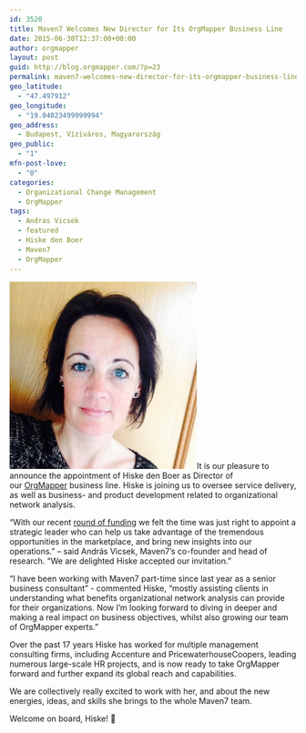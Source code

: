 ```yaml
---
id: 3520
title: Maven7 Welcomes New Director for Its OrgMapper Business Line
date: 2015-06-30T12:37:00+00:00
author: orgmapper
layout: post
guid: http://blog.orgmapper.com/?p=23
permalink: maven7-welcomes-new-director-for-its-orgmapper-business-line/
geo_latitude:
  - "47.497912"
geo_longitude:
  - "19.04023499999994"
geo_address:
  - Budapest, Víziváros, Magyarország
geo_public:
  - "1"
mfn-post-love:
  - "0"
categories:
  - Organizational Change Management
  - OrgMapper
tags:
  - Andras Vicsek
  - featured
  - Hiske den Boer
  - Maven7
  - OrgMapper
---
```

[<img class="size-full wp-image-25 alignleft" src="/images/2015/06/hiske-den-boer.jpg" alt="Hiske den Boer - OrgMapper director" width="329" height="329" />](/images/2015/06/hiske-den-boer.jpg)It is our pleasure to announce the appointment of Hiske den Boer as Director of our [OrgMapper](http://www.orgmapper.com/) business line. Hiske is joining us to oversee service delivery, as well as business- and product development related to organizational network analysis.

&#8220;With our recent <a href="http://maven7network.blogspot.hu/2015/06/maven7-raises-total-of-23m-to-bring-network-science-to-commercial-mass-audience.html" target="_blank" rel="noopener noreferrer">round of funding</a> we felt the time was just right to appoint a strategic leader who can help us take advantage of the tremendous opportunities in the marketplace, and bring new insights into our operations.&#8221; – said András Vicsek, Maven7&#8217;s co-founder and head of research. &#8220;We are delighted Hiske accepted our invitation.&#8221;

&#8220;I have been working with Maven7 part-time since last year as a senior business consultant&#8221;  -  commented Hiske, &#8220;mostly assisting clients in understanding what benefits organizational network analysis can provide for their organizations. Now I&#8217;m looking forward to diving in deeper and making a real impact on business objectives, whilst also growing our team of OrgMapper experts.&#8221;

Over the past 17 years Hiske has worked for multiple management consulting firms, including Accenture and PricewaterhouseCoopers, leading numerous large-scale HR projects, and is now ready to take OrgMapper forward and further expand its global reach and capabilities.

We are collectively really excited to work with her, and about the new energies, ideas, and skills she brings to the whole Maven7 team.

Welcome on board, Hiske! 🙂